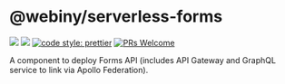 # @webiny/serverless-forms
[![](https://img.shields.io/npm/dw/@webiny/serverless-forms.svg)](https://www.npmjs.com/package/@webiny/serverless-forms) 
[![](https://img.shields.io/npm/v/@webiny/serverless-forms.svg)](https://www.npmjs.com/package/@webiny/serverless-forms)
[![code style: prettier](https://img.shields.io/badge/code_style-prettier-ff69b4.svg?style=flat-square)](https://github.com/prettier/prettier)
[![PRs Welcome](https://img.shields.io/badge/PRs-welcome-brightgreen.svg?style=flat-square)](http://makeapullrequest.com)

A component to deploy Forms API (includes API Gateway and GraphQL service to link via Apollo Federation). 
